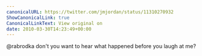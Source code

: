```yaml
---
canonicalURL: https://twitter.com/jmjordan/status/11310270932
ShowCanonicalLink: true
CanonicalLinkText: View original on
date: 2010-03-30T14:23:49+00:00
---
```

@rabrodka don't you want to hear what happened before you laugh at me?